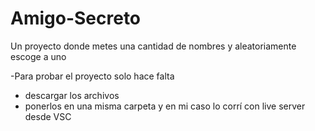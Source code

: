 # Amigo-Secreto
Un proyecto donde metes una cantidad de nombres y aleatoriamente escoge a uno

-Para probar el proyecto solo hace falta 
- descargar los archivos
- ponerlos en una misma carpeta y en mi caso lo corrí con live server desde VSC
